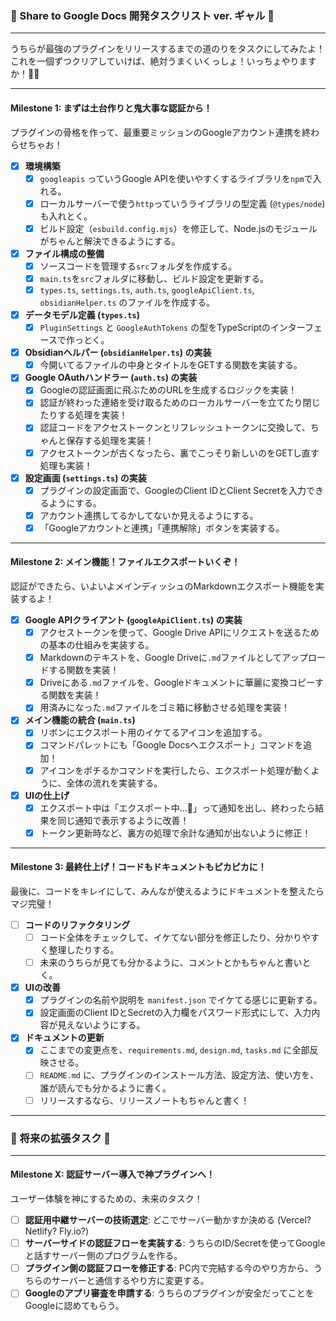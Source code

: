 ### 💖 Share to Google Docs 開発タスクリスト ver. ギャル 💖

---

うちらが最強のプラグインをリリースするまでの道のりをタスクにしてみたよ！
これを一個ずつクリアしていけば、絶対うまくいくっしょ！いっちょやりますか！💪✨

---

#### Milestone 1: まずは土台作りと鬼大事な認証から！

プラグインの骨格を作って、最重要ミッションのGoogleアカウント連携を終わらせちゃお！

-   [x] **環境構築**
    -   [x] `googleapis` っていうGoogle APIを使いやすくするライブラリを`npm`で入れる。
    -   [x] ローカルサーバーで使う`http`っていうライブラリの型定義 (`@types/node`) も入れとく。
    -   [x] ビルド設定（`esbuild.config.mjs`）を修正して、Node.jsのモジュールがちゃんと解決できるようにする。
-   [x] **ファイル構成の整備**
    -   [x] ソースコードを管理する`src`フォルダを作成する。
    -   [x] `main.ts`を`src`フォルダに移動し、ビルド設定を更新する。
    -   [x] `types.ts`, `settings.ts`, `auth.ts`, `googleApiClient.ts`, `obsidianHelper.ts` のファイルを作成する。
-   [x] **データモデル定義 (`types.ts`)**
    -   [x] `PluginSettings` と `GoogleAuthTokens` の型をTypeScriptのインターフェースで作っとく。
-   [x] **Obsidianヘルパー (`obsidianHelper.ts`) の実装**
    -   [x] 今開いてるファイルの中身とタイトルをGETする関数を実装する。
-   [x] **Google OAuthハンドラー (`auth.ts`) の実装**
    -   [x] Googleの認証画面に飛ぶためのURLを生成するロジックを実装！
    -   [x] 認証が終わった連絡を受け取るためのローカルサーバーを立てたり閉じたりする処理を実装！
    -   [x] 認証コードをアクセストークンとリフレッシュトークンに交換して、ちゃんと保存する処理を実装！
    -   [x] アクセストークンが古くなったら、裏でこっそり新しいのをGETし直す処理も実装！
-   [x] **設定画面 (`settings.ts`) の実装**
    -   [x] プラグインの設定画面で、GoogleのClient IDとClient Secretを入力できるようにする。
    -   [x] アカウント連携してるかしてないか見えるようにする。
    -   [x] 「Googleアカウントと連携」「連携解除」ボタンを実装する。

---

#### Milestone 2: メイン機能！ファイルエクスポートいくぞ！

認証ができたら、いよいよメインディッシュのMarkdownエクスポート機能を実装するよ！

-   [x] **Google APIクライアント (`googleApiClient.ts`) の実装**
    -   [x] アクセストークンを使って、Google Drive APIにリクエストを送るための基本の仕組みを実装する。
    -   [x] Markdownのテキストを、Google Driveに`.md`ファイルとしてアップロードする関数を実装！
    -   [x] Driveにある`.md`ファイルを、Googleドキュメントに華麗に変換コピーする関数を実装！
    -   [x] 用済みになった`.md`ファイルをゴミ箱に移動させる処理を実装！
-   [x] **メイン機能の統合 (`main.ts`)**
    -   [x] リボンにエクスポート用のイケてるアイコンを追加する。
    -   [x] コマンドパレットにも「Google Docsへエクスポート」コマンドを追加！
    -   [x] アイコンをポチるかコマンドを実行したら、エクスポート処理が動くように、全体の流れを実装する。
-   [x] **UIの仕上げ**
    -   [x] エクスポート中は「エクスポート中...🚀」って通知を出し、終わったら結果を同じ通知で表示するように改善！
    -   [x] トークン更新時など、裏方の処理で余計な通知が出ないように修正！

---

#### Milestone 3: 最終仕上げ！コードもドキュメントもピカピカに！

最後に、コードをキレイにして、みんなが使えるようにドキュメントを整えたらマジ完璧！

-   [ ] **コードのリファクタリング**
    -   [ ] コード全体をチェックして、イケてない部分を修正したり、分かりやすく整理したりする。
    -   [ ] 未来のうちらが見ても分かるように、コメントとかもちゃんと書いとく。
-   [x] **UIの改善**
    -   [x] プラグインの名前や説明を `manifest.json` でイケてる感じに更新する。
    -   [x] 設定画面のClient IDとSecretの入力欄をパスワード形式にして、入力内容が見えないようにする。
-   [x] **ドキュメントの更新**
    -   [x] ここまでの変更点を、`requirements.md`, `design.md`, `tasks.md` に全部反映させる。
    -   [ ] `README.md` に、プラグインのインストール方法、設定方法、使い方を、誰が読んでも分かるように書く。
    -   [ ] リリースするなら、リリースノートもちゃんと書く！

---
### 🚀 将来の拡張タスク 🚀

---

#### Milestone X: 認証サーバー導入で神プラグインへ！

ユーザー体験を神にするための、未来のタスク！

-   [ ] **認証用中継サーバーの技術選定**: どこでサーバー動かすか決める (Vercel? Netlify? Fly.io?)
-   [ ] **サーバーサイドの認証フローを実装する**: うちらのID/Secretを使ってGoogleと話すサーバー側のプログラムを作る。
-   [ ] **プラグイン側の認証フローを修正する**: PC内で完結する今のやり方から、うちらのサーバーと通信するやり方に変更する。
-   [ ] **Googleのアプリ審査を申請する**: うちらのプラグインが安全だってことをGoogleに認めてもらう。